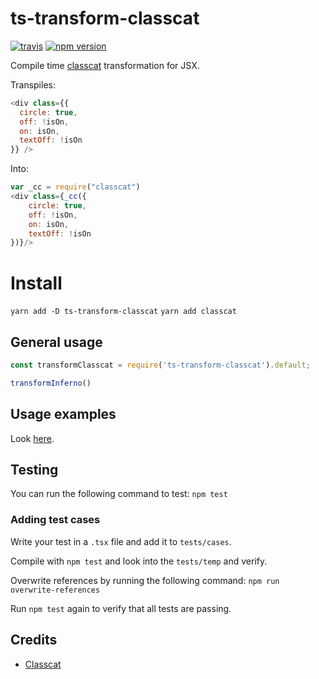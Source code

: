 # ts-transform-classcat
[![travis](https://travis-ci.org/deamme/ts-transform-classcat.svg?branch=master)](https://travis-ci.org/deamme/ts-transform-classcat)
[![npm version](https://badge.fury.io/js/ts-transform-classcat.svg)](https://badge.fury.io/js/ts-transform-classcat)

Compile time [classcat](https://github.com/JorgeBucaran/classcat) transformation for JSX.

Transpiles:
```javascript
<div class={{
  circle: true,
  off: !isOn,
  on: isOn,
  textOff: !isOn
}} />
```
Into:
```javascript
var _cc = require("classcat")
<div class={_cc({
    circle: true,
    off: !isOn,
    on: isOn,
    textOff: !isOn
})}/>
```

# Install
`yarn add -D ts-transform-classcat`
`yarn add classcat`

## General usage
```javascript
const transformClasscat = require('ts-transform-classcat').default;

transformInferno()
```

## Usage examples
Look [here](https://github.com/deamme/ts-transform-inferno/tree/master/examples).

## Testing
You can run the following command to test: `npm test`

### Adding test cases
Write your test in a `.tsx` file and add it to `tests/cases`.

Compile with `npm test` and look into the `tests/temp` and verify.

Overwrite references by running the following command: `npm run overwrite-references`

Run `npm test` again to verify that all tests are passing.

## Credits
- [Classcat](https://github.com/JorgeBucaran/classcat)
